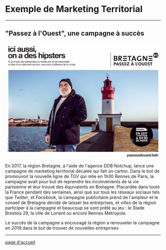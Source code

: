 # Exemple de Marketing Territorial
---------------------------------------


## "Passez à l'Ouest", une campagne à succès
![illustration passez à l'ouest](pics/passezalouest.jpg)

En 2017, la région Bretagne, à l'aide de l'agence DDB Notchup, lance une campagne de marketing territorial décalée qui fait un carton. Dans le but de promouvoir la nouvelle ligne de TGV qui relie en 1h30 Rennes de Paris, la campagne avait pour but de reprendre les inconvénients de la vie parisienne et leur trouvé des équivalents en Bretagne. Placardée dans toute la France pendant des semaines, ainsi que sur tous les réseaux sociaux tels que *Twitter*, et *Facebook*, la campagne publicitaire prend de l'ampleur et le conseil de Bretagne décide de laisser les entreprises, et villes de la région participer à la campagne et beaucoup se sont prêté au jeu : le Stade Brestois 29, la ville de Lorient ou encore Rennes Métropole. 

Le succès de la campagne a encouragé la région a renouveler la campagne en 2019 dans le but de trouver de nouvelles entreprises





------------------------------------------------------------------------------------------------
[page d'accueil](index.md)

